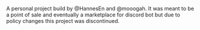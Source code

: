 A personal project build by @HannesEn and @mooogah. It was meant to be a point of sale and eventually a marketplace for discord bot but due to policy changes this project was discontinued.
